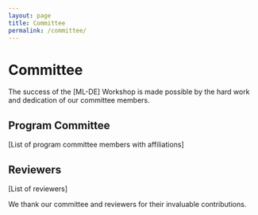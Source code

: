 ```yaml
---
layout: page
title: Committee
permalink: /committee/
---
```


# Committee

The success of the [ML-DE] Workshop is made possible by the hard work and dedication of our committee members.

## Program Committee

[List of program committee members with affiliations]

## Reviewers

[List of reviewers]

We thank our committee and reviewers for their invaluable contributions.
